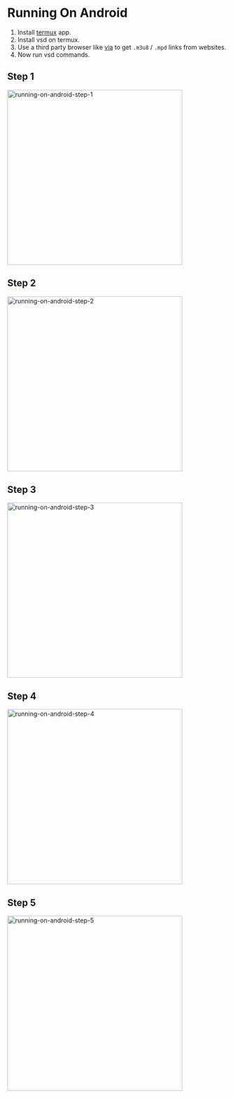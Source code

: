 # Running On Android

1. Install [termux](https://termux.com) app.
2. Install vsd on termux.
3. Use a third party browser like [via](https://play.google.com/store/apps/details?id=mark.via.gp) to get `.m3u8` / `.mpd` links from websites.
4. Now run vsd commands.

## Step 1

<img src="https://raw.githubusercontent.com/clitic/vsd/main/vsd/images/running-on-android-step-1.jpg" alt="running-on-android-step-1" height="400">
 
## Step 2

<img src="https://raw.githubusercontent.com/clitic/vsd/main/vsd/images/running-on-android-step-2.jpg" alt="running-on-android-step-2" height="400">

## Step 3

<img src="https://raw.githubusercontent.com/clitic/vsd/main/vsd/images/running-on-android-step-3.jpg" alt="running-on-android-step-3" height="400">

## Step 4

<img src="https://raw.githubusercontent.com/clitic/vsd/main/vsd/images/running-on-android-step-4.jpg" alt="running-on-android-step-4" height="400">

## Step 5

<img src="https://raw.githubusercontent.com/clitic/vsd/main/vsd/images/running-on-android-step-5.jpg" alt="running-on-android-step-5" height="400">
